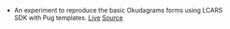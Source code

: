 - An experiment to reproduce the basic Okudagrams forms using LCARS SDK with Pug templates. [Live](http://bvberkum.github.io/ok-lcars-sdk/select.html) [Source](https://github.com/bvberkum/ok-lcars-sdk)
